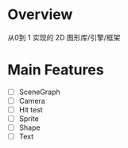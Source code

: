 # Overview

从0到 1 实现的 2D 图形库/引擎/框架

# Main Features
- [ ] SceneGraph
- [ ] Camera  
- [ ] Hit test
- [ ] Sprite
- [ ] Shape
- [ ] Text 
